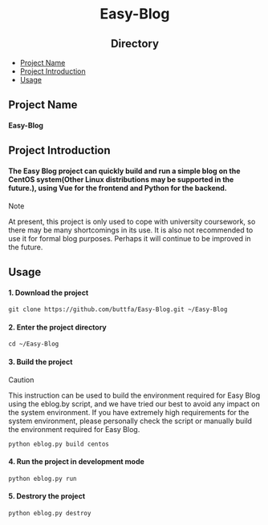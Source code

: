 # <div align="center"> Easy-Blog </div>

## <div align="center">Directory</div>
- [Project Name](#project-name)
- [Project Introduction](#project-introduction)
- [Usage](#usage)

## Project Name
#### Easy-Blog

## Project Introduction
#### The Easy Blog project can quickly build and run a simple blog on the CentOS system(Other Linux distributions may be supported in the future.), using Vue for the frontend and Python for the backend.
> [!NOTE]
> At present, this project is only used to cope with university coursework, so there may be many shortcomings in its use. It is also not recommended to use it for formal blog purposes. Perhaps it will continue to be improved in the future.

## Usage
#### 1. Download the project
```
git clone https://github.com/buttfa/Easy-Blog.git ~/Easy-Blog
```
#### 2. Enter the project directory
```
cd ~/Easy-Blog
```

#### 3. Build the project
> [!CAUTION]
> This instruction can be used to build the environment required for Easy Blog using the eblog.by script, and we have tried our best to avoid any impact on the system environment. If you have extremely high requirements for the system environment, please personally check the script or manually build the environment required for Easy Blog.
```
python eblog.py build centos
```
#### 4. Run the project in development mode
```
python eblog.py run
```
#### 5. Destrory the project
```
python eblog.py destroy
```